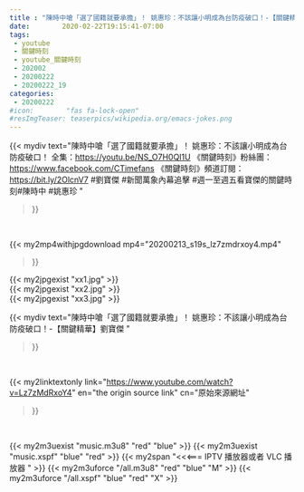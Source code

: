 ```yaml
---
title : "陳時中嗆「選了國籍就要承擔」！ 姚惠珍：不該讓小明成為台防疫破口！-【關鍵精華】劉寶傑 "
date:        2020-02-22T19:15:41-07:00
tags:
 - youtube
 - 關鍵時刻
 - youtube_關鍵時刻
 - 202002
 - 20200222
 - 20200222_19
categories:
 - 20200222
#icon:        "fas fa-lock-open"
#resImgTeaser: teaserpics/wikipedia.org/emacs-jokes.png
---
```


{{< mydiv text="陳時中嗆「選了國籍就要承擔」！ 姚惠珍：不該讓小明成為台防疫破口！ 全集：https://youtu.be/NS_O7H0QI1U  《關鍵時刻》粉絲團：https://www.facebook.com/CTimefans 《關鍵時刻》頻道訂閱：https://bit.ly/2OlcnV7  #劉寶傑 #新聞萬象內幕追擊 #週一至週五看寶傑的關鍵時刻#陳時中 #姚惠珍 "
>}}
<br>


{{< my2mp4withjpgdownload mp4="20200213_s19s_lz7zmdrxoy4.mp4"
>}}

{{< my2jpgexist "xx1.jpg" >}}<br>
{{< my2jpgexist "xx2.jpg" >}}<br>
{{< my2jpgexist "xx3.jpg" >}}<br>



{{< mydiv text="陳時中嗆「選了國籍就要承擔」！ 姚惠珍：不該讓小明成為台防疫破口！-【關鍵精華】劉寶傑 "
>}}
<br>

{{< my2linktextonly link="https://www.youtube.com/watch?v=Lz7zMdRxoY4"
en="the origin source link" cn="原始來源網址"
>}}


<br>

{{< my2m3uexist "music.m3u8" "red"  "blue" >}} {{< my2m3uexist "music.xspf" "blue" "red"  >}} {{< my2span "<<<=== IPTV 播放器或者 VLC 播放器 " >}} {{< my2m3uforce "/all.m3u8" "red"  "blue" "M" >}} {{< my2m3uforce "/all.xspf" "blue" "red"  "X" >}} 
